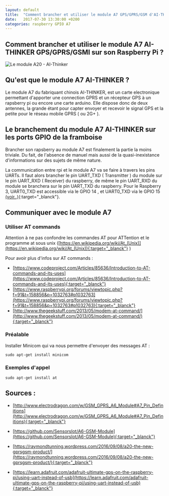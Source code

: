 ```yaml
---
layout: default
title:  "Comment brancher et utiliser le module A7 GPS/GPRS/GSM d'AI-THINKER  sur son raspberry pi"
date:   2017-07-30 13:30:00 +0200
categories: raspberry GPIO A7
---
```

## Comment brancher et utiliser le module A7 AI-THINKER GPS/GPRS/GSMI sur son Raspberry Pi ? ## 
 ![Le module A20 - AI-Thinker ]({{site.url}}/assets/images/posts/raspberry-pi/A20-AI-THINKER-module/A20-AI-THINKER-GPRS-GSM-WIFI-module-with-antenna.jpg)
## Qu'est que le module A7 AI-THINKER ? ##

Le module A7 du fabriquant chinois AI-THINKER, est un carte electronique permettant d'apporter une connection GPRS et un récepteur GPS à un rapsberry pi ou encore une carte arduino. Elle dispose donc de deux antennes, la grande étant pour capter envoyer et recevoir le signal GPS et la petite pour le réseau mobile GPRS ( ou 2G+ ).

## Le branchement du module A7 AI-THINKER sur les ports GPIO de la framboise ##

Brancher son rapsberry au module A7 est finalement la partie la moins triviale. Du fait, de l'absence de manuel mais aussi de la quasi-inexistance d'informations sur des sujets de même nature.

La communication entre rpi et le module A7 va se faire à travers les pins UARTs. Il faut alors brancher le pin UART_TXD ( Transmitter ) du module sur le pin UART_RXD ( Receiver) du raspberry, de même le pin UART_RXD du module se branchera sur le pin UART_TXD du raspberry. Pour le Raspberry 3, UART0_TXD est accessible via le GPIO 14 , et UART0_TXD via le GPIO 15  [(voir..)](http://elinux.org/RPi_Low-level_peripherals){:target="_blanck"}.

## Communiquer avec le module A7 ##

### Utiliser AT commands ###
Attention à ne pas confondre les commandes AT pour ATTention et le programme at sous unix ([https://en.wikipedia.org/wiki/At_(Unix)](https://en.wikipedia.org/wiki/At_(Unix)){:target="_blanck"} )

Pour avoir plus d'infos sur AT commands :
* [https://www.codeproject.com/Articles/85636/Introduction-to-AT-commands-and-its-uses](https://www.codeproject.com/Articles/85636/Introduction-to-AT-commands-and-its-uses){:target="_blanck"}
* [https://www.raspberrypi.org/forums/viewtopic.php?f=91&t=158856&p=1032763#p1032763](https://www.raspberrypi.org/forums/viewtopic.php?f=91&t=158856&p=1032763#p1032763){:target="_blanck"}
* [http://www.thegeekstuff.com/2013/05/modem-at-command/](http://www.thegeekstuff.com/2013/05/modem-at-command/){:target="_blanck"}




### Préalable ###

Installer Minicom qui va nous permettre d'envoyer des messages AT : 
```SHELL
sudo apt-get install minicom
```


### Exemples d'appel ###

```SHELL
sudo apt-get install at
```


## Sources : ##
* [http://www.electrodragon.com/w/GSM_GPRS_A6_Module#A7_Pin_Definitions](http://www.electrodragon.com/w/GSM_GPRS_A6_Module#A7_Pin_Definitions){:target="_blanck"}
* [https://github.com/SensorsIot/A6-GSM-Module](https://github.com/SensorsIot/A6-GSM-Module){:target="_blanck"}

* [https://raymondtunning.wordpress.com/2016/09/08/a20-the-new-gprsgsm-product/](https://raymondtunning.wordpress.com/2016/09/08/a20-the-new-gprsgsm-product/){:target="_blanck"}

*  [https://learn.adafruit.com/adafruit-ultimate-gps-on-the-raspberry-pi/using-uart-instead-of-usb](https://learn.adafruit.com/adafruit-ultimate-gps-on-the-raspberry-pi/using-uart-instead-of-usb){:target="_blanck"}
